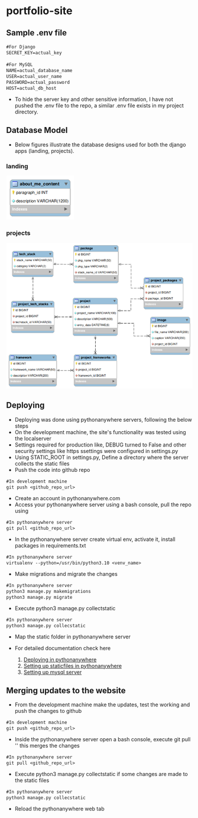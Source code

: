 # portfolio-site

## Sample .env file 
```.env
#For Django
SECRET_KEY=actual_key

#For MySQL
NAME=actual_database_name 
USER=actual_user_name 
PASSWORD=actual_password 
HOST=actual_db_host
```
- To hide the server key and other sensitive information, I have not pushed the .env file to the repo, a similar .env file exists in my project directory.

## Database Model
- Below figures illustrate the database designs used for both the django apps (landing, projects).
### landing
<img src="assets/landing_model.png" alt="landing_model" />

### projects
<img src="assets/projects_model.png" alt="projects_model" />

## Deploying
- Deploying was done using pythonanywhere servers, following the below steps
- On the development machine, the site's functionality was tested using the localserver
- Settings required for production like, DEBUG turned to False and other security settings like https ssettings were configured in settings.py
- Using STATIC_ROOT in settings.py, Define a directory where the server collects the static files
- Push the code into github repo
```shell
#In development machine
git push <github_repo_url>
```
- Create an account in pythonanywhere.com
- Access your pythonanywhere server using a bash console, pull the repo using
```shell
#In pythonanywhere server
git pull <github_repo_url>
```
- In the pythonanywhere server create virtual env, activate it, install packages in requirements.txt
```shell
#In pythonanywhere server
virtualenv --python=/usr/bin/python3.10 <venv_name>
```
- Make migrations and migrate the changes
```shell
#In pythonanywhere server
python3 manage.py makemigrations
python3 manage.py migrate
```
- Execute python3 manage.py collectstatic
```shell
#In pythonanywhere server
python3 manage.py collecstatic
```
- Map the static folder in pythonanywhere server


- For detailed documentation check here
  1. [Deploying in pythonanywhere](https://help.pythonanywhere.com/pages/DeployExistingDjangoProject/)
  2. [Setting up staticfiles in pythonanywhere](https://help.pythonanywhere.com/pages/DjangoStaticFiles)
  3. [Setting up mysql server](https://help.pythonanywhere.com/pages/UsingMySQL/)

## Merging updates to the website
- From the development machine make the updates, test the working and push the changes to github
```shell
#In development machine
git push <github_repo_url>
```
- Inside the pythonanywhere server open a bash console, execute git pull '<github-repo-url>' this merges the changes
```shell
#In pythonanywhere server
git pull <github_repo_url>
```
- Execute python3 manage.py collectstatic if some changes are made to the static files
```shell
#In pythonanywhere server
python3 manage.py collecstatic
```
- Reload the pythonanywhere web tab